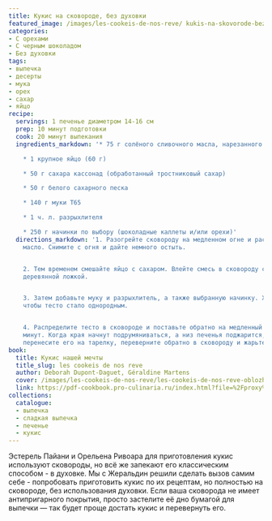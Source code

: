```yaml
---
title: Кукис на сковороде, без духовки
featured_image: /images/les-cookeis-de-nos-reve/ kukis-na-skovorode-bez-dukhovki.jpeg
categories:
- С орехами
- С черным шоколадом
- Без духовки
tags:
- выпечка
- десерты
- мука
- орех
- сахар
- яйцо
recipe:
  servings: 1 печенье диаметром 14-16 см
  prep: 10 минут подготовки
  cook: 20 минут выпекания
  ingredients_markdown: '* 75 г солёного сливочного масла, нарезанного кубиками

    * 1 крупное яйцо (60 г)

    * 50 г сахара кассонад (обработанный тростниковый сахар)

    * 50 г белого сахарного песка

    * 140 г муки T65

    * 1 ч. л. разрыхлителя

    * 250 г начинки по выбору (шоколадные каллеты и/или орехи)'
  directions_markdown: '1. Разогрейте сковороду на медленном огне и растопите в ней
    масло. Снимите с огня и дайте немного остыть.


    2. Тем временем смешайте яйцо с сахаром. Влейте смесь в сковороду с маслом и перемешайте
    деревянной ложкой.


    3. Затем добавьте муку и разрыхлитель, а также выбранную начинку. Хорошо перемешайте,
    чтобы тесто стало однородным.


    4. Распределите тесто в сковороде и поставьте обратно на медленный огонь на 10
    минут. Когда края начнут подрумяниваться, а низ печенья поджарится, аккуратно
    перенесите его на тарелку, переверните обратно в сковороду и жарьте ещё 6-7 минут.'
book:
  title: Кукис нашей мечты
  title_slug: les cookeis de nos reve
  author: Deborah Dupont-Daguet, Géraldine Martens
  cover: /images/les-cookeis-de-nos-reve/les-cookeis-de-nos-reve-oblozhka.jpeg
  link: https://pdf-cookbook.pro-culinaria.ru/index.html?file=%2Fproxy%2Finbooks%2Fles-cookeis-de-nos-reve.pdf
collections:
  catalogue:
  - выпечка
  - сладкая выпечка
  - печенье
  - кукис
---
```


Эстерель Пайани и Орельена Ривоара для приготовления кукис используют сковороды, но всё же запекают его классическим способом - в духовке. Мы с Жеральдин решили сделать вызов самим себе - попробовать приготовить кукис по их рецептам, но полностью на сковороде, без использования духовки. Если ваша сковорода не имеет антипригарного покрытия, просто застелите её дно бумагой для выпечки — так будет проще достать кукис и перевернуть его.

